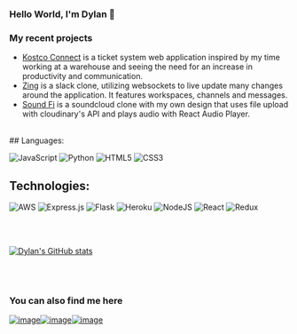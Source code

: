 ### Hello World, I'm Dylan  👋

### My recent projects
- [Kostco Connect](https://kostcoconnect.herokuapp.com/) is a ticket system web application inspired by my time working at a warehouse and seeing the need for an increase in productivity and communication.
- [Zing](https://app-zing.herokuapp.com/) is a slack clone, utilizing websockets to live update many changes around the application. It features workspaces, channels and messages.
- [Sound Fi](https://sound-fi.herokuapp.com/) is a soundcloud clone with my own design that uses file upload with cloudinary's API and plays audio with React Audio Player.

<br />
## Languages:

![JavaScript](https://img.shields.io/badge/javascript-%23323330.svg?style=for-the-badge&logo=javascript&logoColor=%23F7DF1E)
![Python](https://img.shields.io/badge/python-3670A0?style=for-the-badge&logo=python&logoColor=ffdd54)
![HTML5](https://img.shields.io/badge/html5-%23E34F26.svg?style=for-the-badge&logo=html5&logoColor=white)
![CSS3](https://img.shields.io/badge/css3-%231572B6.svg?style=for-the-badge&logo=css3&logoColor=white)

## Technologies:
![AWS](https://img.shields.io/badge/AWS-%23FF9900.svg?style=for-the-badge&logo=amazon-aws&logoColor=white)
![Express.js](https://img.shields.io/badge/express.js-%23404d59.svg?style=for-the-badge&logo=express&logoColor=%2361DAFB)
![Flask](https://img.shields.io/badge/flask-%23000.svg?style=for-the-badge&logo=flask&logoColor=white)
![Heroku](https://img.shields.io/badge/heroku-%23430098.svg?style=for-the-badge&logo=heroku&logoColor=white)
![NodeJS](https://img.shields.io/badge/node.js-6DA55F?style=for-the-badge&logo=node.js&logoColor=white)
![React](https://img.shields.io/badge/react-%2320232a.svg?style=for-the-badge&logo=react&logoColor=%2361DAFB)
![Redux](https://img.shields.io/badge/redux-%23593d88.svg?style=for-the-badge&logo=redux&logoColor=white)

<br />
<br />

[![Dylan's GitHub stats](https://github-readme-stats.vercel.app/api?username=dylanwelzel)](https://github.com/dylanwelzel/github-readme-stats)

<br />
<br />

### You can also find me here
[![image](https://img.shields.io/badge/LinkedIn-0077B5?style=for-the-badge&logo=linkedin&logoColor=white)](https://linkedin.com/in/dylan-welzel-107140221)[![image](https://img.shields.io/badge/Gmail-D14836?style=for-the-badge&logo=gmail&logoColor=white)](mailto:dylanwelzel@gmail.com)[![image](https://img.shields.io/badge/AngelList-b6b9b9?style=for-the-badge&logo=AngelList&logoColor=black)](https://angel.co/u/dylan-welzel)


[website]: https://dylanwelzel.com/
[linkedin]: https://linkedin.com/in/dylan-welzel-107140221
